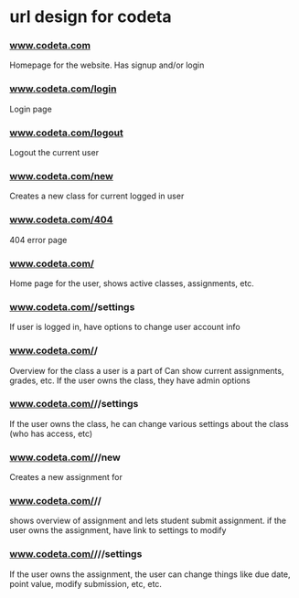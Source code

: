 url design for codeta
=====================

### www.codeta.com

Homepage for the website. Has signup and/or login

### www.codeta.com/login

Login page

### www.codeta.com/logout

Logout the current user

### www.codeta.com/new

Creates a new class for current logged in user

### www.codeta.com/404

404 error page

### www.codeta.com/<username>

Home page for the user, shows active classes, assignments, etc.

### www.codeta.com/<username>/settings

If user is logged in, have options to change user account info

### www.codeta.com/<username>/<class>

Overview for the class a user is a part of
Can show current assignments, grades, etc. 
If the user owns the class, they have admin options

### www.codeta.com/<username>/<class>/settings

If the user owns the class, he can change various settings about the class
(who has access, etc)

### www.codeta.com/<username>/<class>/new

Creates a new assignment for <class>

### www.codeta.com/<username>/<class>/<assignment>

shows overview of assignment and lets student submit assignment.
if the user owns the assignment, have link to settings to modify

### www.codeta.com/<username>/<class>/<assignment>/settings

If the user owns the assignment, the user can change things like
due date, point value, modify submission, etc, etc.
